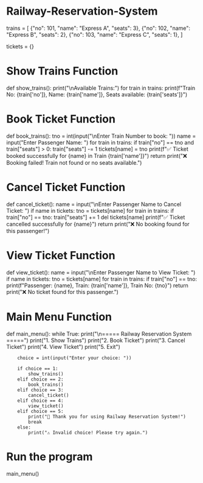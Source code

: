 # Railway-Reservation-System
trains = [
    {"no": 101, "name": "Express A", "seats": 3},
    {"no": 102, "name": "Express B", "seats": 2},
    {"no": 103, "name": "Express C", "seats": 1},
]

tickets = {}

# Show Trains Function
def show_trains():
    print("\nAvailable Trains:")
    for train in trains:
        print(f"Train No: {train['no']}, Name: {train['name']}, Seats available: {train['seats']}")

# Book Ticket Function
def book_trains():
    tno = int(input("\nEnter Train Number to book: "))
    name = input("Enter Passenger Name: ")
    for train in trains:
        if train["no"] == tno and train["seats"] > 0:
            train["seats"] -= 1
            tickets[name] = tno
            print(f"✅ Ticket booked successfully for {name} in Train {train['name']}")
            return
    print("❌ Booking failed! Train not found or no seats available.")

# Cancel Ticket Function
def cancel_ticket():
    name = input("\nEnter Passenger Name to Cancel Ticket: ")
    if name in tickets:
        tno = tickets[name]
        for train in trains:
            if train["no"] == tno:
                train["seats"] += 1
                del tickets[name]
                print(f"✅ Ticket cancelled successfully for {name}")
                return
    print("❌ No booking found for this passenger!")

# View Ticket Function
def view_ticket():
    name = input("\nEnter Passenger Name to View Ticket: ")
    if name in tickets:
        tno = tickets[name]
        for train in trains:
            if train["no"] == tno:
                print(f"Passenger: {name}, Train: {train['name']}, Train No: {tno}")
                return
    print("❌ No ticket found for this passenger.")

# Main Menu Function
def main_menu():
    while True:
        print("\n===== Railway Reservation System =====")
        print("1. Show Trains")
        print("2. Book Ticket")
        print("3. Cancel Ticket")
        print("4. View Ticket")
        print("5. Exit")

        choice = int(input("Enter your choice: "))

        if choice == 1:
            show_trains()
        elif choice == 2:
            book_trains()
        elif choice == 3:
            cancel_ticket()
        elif choice == 4:
            view_ticket()
        elif choice == 5:
            print("🙏 Thank you for using Railway Reservation System!")
            break
        else:
            print("⚠️ Invalid choice! Please try again.")

# Run the program
main_menu()

